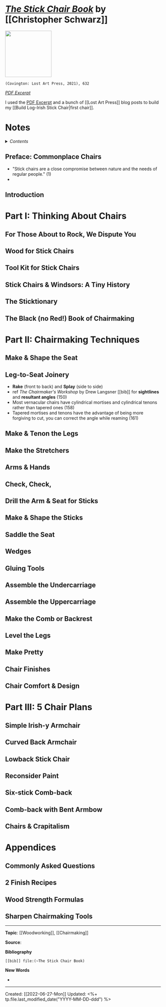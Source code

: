 
# [*The Stick Chair Book*](https://lostartpress.com/products/the-stick-chair-book) by [[Christopher Schwarz]]

<img src="https://cdn.shopify.com/s/files/1/0306/3197/products/SCB_cover_whitebackgroundIMG_0905_1728x.jpg?v=1636639107" width=150>

`(Covington: Lost Art Press, 2021), 632`

*[PDF Excerpt](https://blog.lostartpress.com/wp-content/uploads/2022/05/Stick-Chair_excerpt.pdf)*

I used the [PDF Excerpt](https://blog.lostartpress.com/wp-content/uploads/2022/05/Stick-Chair_excerpt.pdf) and a bunch of [[Lost Art Press]] blog posts to build my [[Build Log-Irish Stick Chair|first chair]]. 

# Notes

<details>
 <summary><i>Contents</i></summary>
<!-- MarkdownTOC autolink="true" -->

- [Preface: Commonplace Chairs](#preface-commonplace-chairs)
- [Introduction](#introduction)
- [Part I: Thinking About Chairs](#part-i-thinking-about-chairs)
- [For Those About to Rock, We Dispute You](#for-those-about-to-rock-we-dispute-you)
- [Wood for Stick Chairs](#wood-for-stick-chairs)
- [Tool Kit for Stick Chairs](#tool-kit-for-stick-chairs)
- [Stick Chairs & Windsors: A Tiny History](#stick-chairs--windsors-a-tiny-history)
- [The Sticktionary](#the-sticktionary)
- [The Black \(no Red!\) Book of Chairmaking](#the-black-no-red-book-of-chairmaking)
- [Part II: Chairmaking Techniques](#part-ii-chairmaking-techniques)
- [Make & Shape the Seat](#make--shape-the-seat)
- [Leg-to-Seat Joinery](#leg-to-seat-joinery)
- [Make & Tenon the Legs](#make--tenon-the-legs)
- [Make the Stretchers](#make-the-stretchers)
- [Arms & Hands](#arms--hands)
- [Check, Check,](#check-check)
- [Drill the Arm & Seat for Sticks](#drill-the-arm--seat-for-sticks)
- [Make & Shape the Sticks](#make--shape-the-sticks)
- [Saddle the Seat](#saddle-the-seat)
- [Wedges](#wedges)
- [Gluing Tools](#gluing-tools)
- [Assemble the Undercarriage](#assemble-the-undercarriage)
- [Assemble the Uppercarriage](#assemble-the-uppercarriage)
- [Make the Comb or Backrest](#make-the-comb-or-backrest)
- [Level the Legs](#level-the-legs)
- [Make Pretty](#make-pretty)
- [Chair Finishes](#chair-finishes)
- [Chair Comfort & Design](#chair-comfort--design)
- [Part III: 5 Chair Plans](#part-iii-5-chair-plans)
- [Simple Irish-y Armchair](#simple-irish-y-armchair)
- [Curved Back Armchair](#curved-back-armchair)
- [Lowback Stick Chair](#lowback-stick-chair)
- [Reconsider Paint](#reconsider-paint)
- [Six-stick Comb-back](#six-stick-comb-back)
- [Comb-back with Bent Armbow](#comb-back-with-bent-armbow)
- [Chairs & Crapitalism](#chairs--crapitalism)
- [Appendices](#appendices)
- [Commonly Asked Questions](#commonly-asked-questions)
- [2 Finish Recipes](#2-finish-recipes)
- [Wood Strength Formulas](#wood-strength-formulas)
- [Sharpen Chairmaking Tools](#sharpen-chairmaking-tools)

<!-- /MarkdownTOC -->
</details>

## Preface: Commonplace Chairs
- "Stick chairs are a close compromise between nature and the needs of regular people." (1)
- 

## Introduction



# Part I: Thinking About Chairs

## For Those About to Rock, We Dispute You 

## Wood for Stick Chairs 

## Tool Kit for Stick Chairs

## Stick Chairs & Windsors: A Tiny History 

## The Sticktionary 

## The Black (no Red!) Book of Chairmaking 




# Part II: Chairmaking Techniques

## Make & Shape the Seat

## Leg-to-Seat Joinery 
- **Rake** (front to back) and **Splay** (side to side)
- ref *The Chairmaker's Workshop* by Drew Langsner [[bib]] for **sightlines** and **resultant angles** (150) 
- Most vernacular chairs have cylindrical mortises and cylindrical tenons rather than tapered ones (158)
- Tapered mortises and tenons have the advantage of being more forgiving to cut, you can correct the angle while reaming (161)

## Make & Tenon the Legs 

## Make the Stretchers 

## Arms & Hands 

## Check, Check, 

## Drill the Arm & Seat for Sticks 

## Make & Shape the Sticks 

## Saddle the Seat 

## Wedges 

## Gluing Tools 

## Assemble the Undercarriage 

## Assemble the Uppercarriage 

## Make the Comb or Backrest 

## Level the Legs 

## Make Pretty 

## Chair Finishes 

## Chair Comfort & Design 




# Part III: 5 Chair Plans

## Simple Irish-y Armchair

## Curved Back Armchair 

## Lowback Stick Chair 

## Reconsider Paint 

## Six-stick Comb-back 

## Comb-back with Bent Armbow 

## Chairs & Crapitalism 



# Appendices

## Commonly Asked Questions

## 2 Finish Recipes

## Wood Strength Formulas

## Sharpen Chairmaking Tools


--- 
**Topic**: [[Woodworking]], [[Chairmaking]]

**Source**: 

**Bibliography**

```query
[[bib]] file:(~The Stick Chair Book)
```
 

**New Words**

- 

---
Created: [[2022-06-27-Mon]]
Updated: <%+ tp.file.last_modified_date("YYYY-MM-DD-ddd") %>
